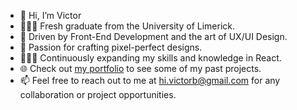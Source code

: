 - 👋 Hi, I’m Victor
- 👨🏻‍🎓 Fresh graduate from the University of Limerick.
- 👀 Driven by Front-End Development and the art of UX/UI Design.
- 👾 Passion for crafting pixel-perfect designs.
- 🏄🏻‍♂️ Continuously expanding my skills and knowledge in React.
- 🌐 Check out [my portfolio](https://victorbotan.com) to see some of my past projects.
- 📫 Feel free to reach out to me at hi.victorb@gmail.com for any collaboration or project opportunities.
